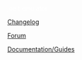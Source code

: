 <!DOCTYPE html>
<html>
<head>
    <title>joe t emulator</title>
</head>
<body>
    <a href="https://joetemulator.rf.gd" style="color: white; text-decoration: none;">joe t emulator</a>
</body>
</html>

[Changelog](https://github.com/joethun/joetemulator/wiki/Changelog)

[Forum](https://github.com/joethun/joetemulator/discussions)

[Documentation/Guides](https://github.com/joethun/joetemulator/wiki/Documentation-%7C-Guides)
